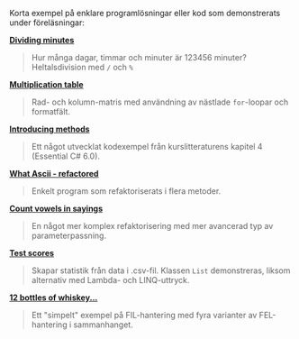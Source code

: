 Korta exempel på enklare programlösningar eller kod som demonstrerats under föreläsningar:

**[Dividing minutes](https://github.com/1dv024/example-divide-minutes)**

>Hur många dagar, timmar och minuter är 123456 minuter? Heltalsdivision med ```/``` och ```%```

**[Multiplication table](https://github.com/1dv024/example-multiplication-table)**

>Rad- och kolumn-matris med användning av nästlade ```for```-loopar och formatfält.

**[Introducing methods](https://github.com/1dv024/example-introducing-methods)**

>Ett något utvecklat kodexempel från kurslitteraturens kapitel 4 (Essential C# 6.0).

**[What Ascii - refactored](https://github.com/1dv024/example-what-ascii-refactored)**

>Enkelt program som refaktoriserats i flera metoder.

**[Count vowels in sayings](https://github.com/1dv024/example-count-vowels-in-sayings)**

>En något mer komplex refaktorisering med mer avancerad typ av parameterpassning.

**[Test scores](https://github.com/1dv024/example-test-scores)**

>Skapar statistik från data i .csv-fil. Klassen ```List``` demonstreras, liksom alternativ med Lambda- och LINQ-uttryck. 

**[12 bottles of whiskey...](https://github.com/1dv024/example-using-files)**

>Ett "simpelt" exempel på FIL-hantering med fyra varianter av FEL-hantering i sammanhanget.
